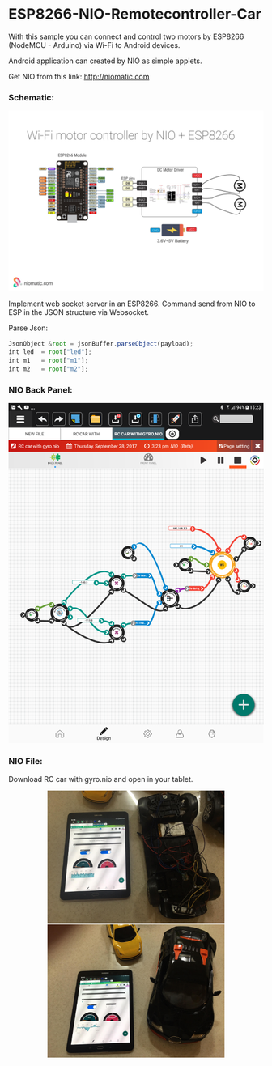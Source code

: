 # ESP8266-NIO-Remotecontroller-Car

With this sample you can connect and control two motors by ESP8266 (NodeMCU - Arduino) via Wi-Fi to Android devices. 

Android application can created by NIO as simple applets.

Get NIO from this link: http://niomatic.com


### Schematic:
![alt text](https://github.com/pajuhaan/ESP8266-NIO-Remotecontroller-Car/blob/master/Schematic/wifi-nio-nodemcu-esp8266-RCcar.jpg?raw=true)

Implement web socket server in an ESP8266. Command send from NIO to ESP in the JSON structure via Websocket.

Parse Json:
```javascript
JsonObject &root = jsonBuffer.parseObject(payload);
int led  = root["led"];
int m1   = root["m1"];
int m2   = root["m2"];
```

### NIO Back Panel:
![alt text](https://github.com/pajuhaan/ESP8266-NIO-Remotecontroller-Car/blob/master/Schematic/BackPanel.png?raw=true)

### NIO File:
Download RC car with gyro.nio and open in your tablet.

<p align="center">
  <img src="https://github.com/pajuhaan/ESP8266-NIO-Remotecontroller-Car/blob/master/images/car1.jpg?raw=true" width="350"/>
  <img src="https://github.com/pajuhaan/ESP8266-NIO-Remotecontroller-Car/blob/master/images/car3.jpg?raw=true" width="350"/>
</p>